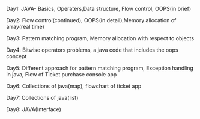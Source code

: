 Day1: JAVA- Basics, Operaters,Data structure, Flow control, OOPS(in brief)

Day2: Flow control(continued), OOPS(in detail),Memory allocation of array(real time)

Day3: Pattern matching program, Memory allocation with respect to objects

Day4: Bitwise operators problems, a java code that includes the oops concept

Day5: Different approach for pattern matching program, Exception handling in java, Flow of Ticket purchase console app

Day6: Collections of java(map), flowchart of ticket app

Day7: Collections of java(list)

Day8: JAVA(Interface)
